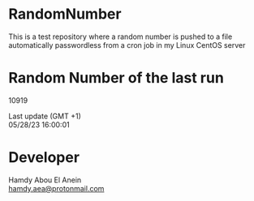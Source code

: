 # RandomNumber    
This is a test repository where a random number is pushed to a file automatically passwordless from a cron job in my Linux CentOS server    
# Random Number of the last run   
10919
      
Last update (GMT +1)    
05/28/23 16:00:01
# Developer    
Hamdy Abou El Anein   
hamdy.aea@protonmail.com
